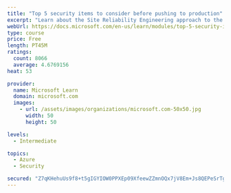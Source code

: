 ```yaml
---
title: "Top 5 security items to consider before pushing to production"
excerpt: "Learn about the Site Reliability Engineering approach to the challenge of assuring reliability and gain a better understanding of why it matters."
webUrl: https://docs.microsoft.com/en-us/learn/modules/top-5-security-items-to-consider/
type: course
price: Free
length: PT45M
ratings:
  count: 8066
  average: 4.6769156
heat: 53

provider:
  name: Microsoft Learn
  domain: microsoft.com
  images:
    - url: /assets/images/organizations/microsoft.com-50x50.jpg
      width: 50
      height: 50

levels:
  - Intermediate

topics:
  - Azure
  - Security

secured: "Z7qKHehuUs9f8+t5gIGYIOW0PPXEp09XfeewZZmnOQx7jV8Em+Js8QEPeSrTgifU+Zg2k4IfCHQb8Xmoc1XfxLYlC9cwm1DAWlUxk4Kx2DOTQzf4OQHGpDB+EewehxTRUNf8yD9b6cdNtXaADgjJxnQpSIQOQP8c4opWiPpNJcvH5HaJu8oJy33s+ENCo6D86ziwhcvlNUyrXisYTMltCB4N3qqKoXhgdkKbkC1GmqeM7RmLzi07e9lPC3peHLxmTThTUSpHrVpFn6vcc9H6DXRwuBO4m1X63sJJtCTM4oB3O0Idtyj5dtjWNMzAuCwU9O3xfznpUBCj+Rvi5uFrISFqT0wBRjCUF94cRcct1xVf226OkldaKjX/J1TyV6zvhnNerI7zw5b3xL2CJDKPcOs1KB7HcKDTGlFxwQa6Frk=;goQ58JFmaRVX8Mxl05j/hA=="
---
```


